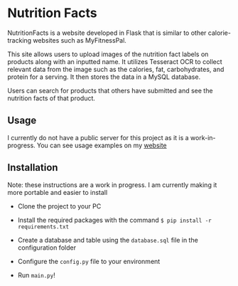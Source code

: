 # Nutrition Facts

NutritionFacts is a website developed in Flask that is similar to other calorie-tracking websites such as MyFitnessPal.

This site allows users to upload images of the nutrition fact labels on products along with an inputted name. It utilizes Tesseract OCR to collect relevant data
from the image such as the calories, fat, carbohydrates, and protein for a serving. It then stores the data in a MySQL database.

Users can search for products that others have submitted and see the nutrition facts of that product.

## Usage

I currently do not have a public server for this project as it is a work-in-progress. You can see usage examples on my [website](https://herariom.github.io)

## Installation

Note: these instructions are a work in progress. I am currently making it more portable and easier to install

* Clone the project to your PC

* Install the required packages with the command `$ pip install -r requirements.txt`

* Create a database and table using the `database.sql` file in the configuration folder

* Configure the `config.py` file to your environment

* Run `main.py`!

